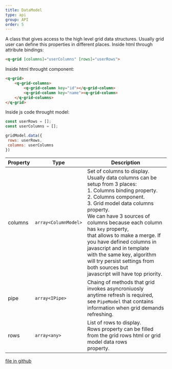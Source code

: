 ```yaml
---
title: DataModel
type: api
group: API
order: 5
---
```

A class that gives access to the high level grid data structures.
Usually grid user can define this properties in different places. Inside html through attribute bindings:
```html
<q-grid [columns]="userColumns" [rows]="userRows">
```

Inside html throught component:
```html
<q-grid>
	<q-grid-columns>
		<q-grid-column key="id"></q-grid-column>
		<q-grid-column key="name"><q-grid-column>
	</q-grid-columns>
</q-grid>
```

Inside js code throught model:
```javascript
const userRows = [];
const userColumns = [];

gridModel.data({
 rows: userRows,
 columns: userColumns
})
```


Property|Type|Description
---|---|---
columns|`array<ColumnModel>`|Set of columns to display.<br />Usually data columns can be setup from 3 places:<br />1. Columns binding property.<br />2. Columns component.<br />3. Grid model data columns property.<br />We can have 3 sources of columns because each column has `key` property,<br />that allows to make a merge. If you have defined columns in javascript and in template<br />with the same key, algorithm will try persist settings from both sources but<br />javascript will have top priority.
pipe|`array<IPipe>`|Chaing of methods that grid invokes asyncroniuosly anytime refresh is required,<br />see `PipeModel` that contains information when grid demands refreshing.
rows|`array<any>`|List of rows to display.<br />Rows property can be filled from the grid rows html or grid model data rows<br />property.

[file in github](https://github.com/qgrid/ng2/tree/master/core/data/data.model.js)
